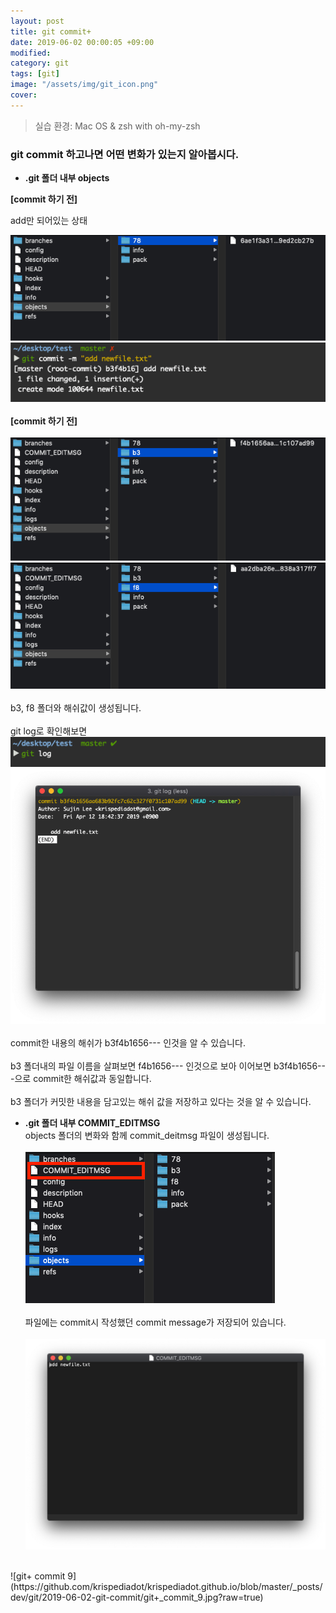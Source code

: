 ```yaml
---
layout: post
title: git commit+
date: 2019-06-02 00:00:05 +09:00
modified: 
category: git
tags: [git]
image: "/assets/img/git_icon.png"
cover: 
---
```


>실습 환경: Mac OS & zsh with oh-my-zsh

### git commit 하고나면 어떤 변화가 있는지 알아봅시다. 

- **.git 폴더 내부 objects**<br>

**[commit 하기 전]**

add만 되어있는 상태 

![git+ commit 1](https://github.com/krispediadot/krispediadot.github.io/blob/master/_posts/dev/git/2019-06-02-git-commit/git+_commit_1.jpg?raw=true)
<br>
![git+ commit 2](https://github.com/krispediadot/krispediadot.github.io/blob/master/_posts/dev/git/2019-06-02-git-commit/git+_commit_2.jpg?raw=true)
<br><br>
**[commit 하기 전]**
<br><br>
![git+ commit 3](https://github.com/krispediadot/krispediadot.github.io/blob/master/_posts/dev/git/2019-06-02-git-commit/git+_commit_3.jpg?raw=true)
<br>
![git+ commit 4](https://github.com/krispediadot/krispediadot.github.io/blob/master/_posts/dev/git/2019-06-02-git-commit/git+_commit_4.jpg?raw=true)
<br><br>
b3, f8 폴더와 해쉬값이 생성됩니다. <br>
<br>
git log로 확인해보면 
<br>
![git+ commit 5](https://github.com/krispediadot/krispediadot.github.io/blob/master/_posts/dev/git/2019-06-02-git-commit/git+_commit_5.jpg?raw=true)
<br>
![git+ commit 6](https://github.com/krispediadot/krispediadot.github.io/blob/master/_posts/dev/git/2019-06-02-git-commit/git+_commit_6.jpg?raw=true)
<br><br>
commit한 내용의 해쉬가 b3f4b1656--- 인것을 알 수 있습니다. <br>
<br>
b3 폴더내의 파일 이름을 살펴보면 f4b1656--- 인것으로 보아 이어보면 b3f4b1656---으로 commit한 해쉬값과 동일합니다. <br>
<br>
b3 폴더가 커밋한 내용을 담고있는 해쉬 값을 저장하고 있다는 것을 알 수 있습니다. <br>

- **.git 폴더 내부 COMMIT_EDITMSG**<br>
objects 폴더의 변화와 함께 commit_deitmsg 파일이 생성됩니다. 
<br><br>
![git+ commit 7](https://github.com/krispediadot/krispediadot.github.io/blob/master/_posts/dev/git/2019-06-02-git-commit/git+_commit_7.jpg?raw=true)
<br><br>
파일에는 commit시 작성했던 commit message가 저장되어 있습니다. 
<br><br>
![git+ commit 8](https://github.com/krispediadot/krispediadot.github.io/blob/master/_posts/dev/git/2019-06-02-git-commit/git+_commit_8.jpg?raw=true)
<br>
![git+ commit 9](https://github.com/krispediadot/krispediadot.github.io/blob/master/_posts/dev/git/2019-06-02-git-commit/git+_commit_9.jpg?raw=true)